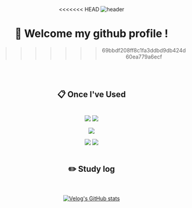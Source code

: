 <div align="center"> 

<<<<<<< HEAD
![header](https://capsule-render.vercel.app/api?type=waving&color=000000&height=150&section=header&text=893107&fontColor=ffffff&fontSize=70&animation=fadeIn&fontAlignY=55&desc=%20&descAlignY=62&descAlign=62)
  

#  :wave: Welcome my github profile !
>>>>>>> 69bbdf208ff8c1fa3ddbd9db424d60ea779a6ecf

  
 <br/>
 <br/>
  
##  :clipboard: Once I've Used 
  
 <br/>

<img src="https://img.shields.io/badge/JavaScript-F7DF1E?style=for-the-badge&logo=JavaScript&logoColor=white">

<img src="https://img.shields.io/badge/HTML5-E34F26?style=for-the-badge&logo=HTML5&logoColor=white">

<img src="https://img.shields.io/badge/CSS3-1572B6?style=for-the-badge&logo=CSS3&logoColor=white"> <br>

<img src="https://img.shields.io/badge/github-181717?style=for-the-badge&logo=github&logoColor=white">

<img src="https://img.shields.io/badge/VSCode-007ACC?style=for-the-badge&logo=VisualStudioCode&logoColor=white">
 
   <br/>
   <br/>
 
## :pencil2: Study log
 
  <br/>

[![Velog's GitHub stats](https://velog-readme-stats.vercel.app/api?name=somm&color=dark)](https://velog.io/@turtle_hw)
</div>
